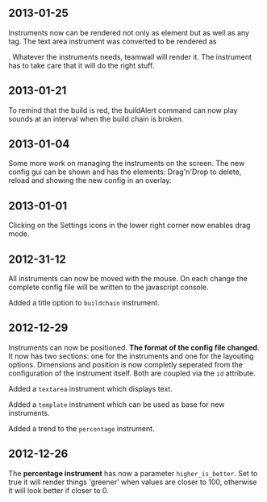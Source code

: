 ## 2013-01-25

Instruments now can be rendered not only as <canvas> element but as well as any tag. The text area instrument was converted to be rendered as <div>.
Whatever the instruments needs, teamwall will render it. The instrument has to take care that it will do the right stuff.

## 2013-01-21

To remind that the build is red, the buildAlert command can now play sounds at an interval when the build chain is broken.

## 2013-01-04

Some more work on managing the instruments on the screen. The new config gui can be shown and has the elements: Drag'n'Drop to delete, reload and showing the new config in an overlay.

## 2013-01-01

Clicking on the Settings icons in the lower right corner now enables drag mode.

## 2012-31-12

All instruments can now be moved with the mouse. On each change the complete config file will be written to the javascript console.

Added a title option to `buildchain` instrument.

## 2012-12-29

Instruments can now be positioned. **The format of the config file changed**. It now has two sections: one for the instruments and one for the layouting options. Dimensions and position is now completly seperated from the configuration of the instrument itself. Both are coupled via the `id` attribute.

Added a `textarea` instrument which displays text.

Added a `template` instrument which can be used as base for new instruments.

Added a trend to the `percentage` instrument.

## 2012-12-26

The **percentage instrument** has now a parameter `higher_is_better`. Set to true it will render things 'greener' when values are closer to 100, otherwise it will look better if closer to 0.



